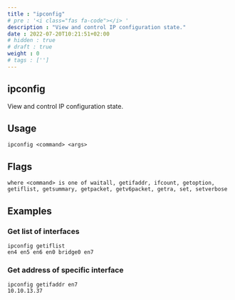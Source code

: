 ```yaml
---
title : "ipconfig"
# pre : '<i class="fas fa-code"></i> '
description : "View and control IP configuration state."
date : 2022-07-20T10:21:51+02:00
# hidden : true
# draft : true
weight : 0
# tags : ['']
---
```


## ipconfig

View and control IP configuration state.

## Usage

```plain
ipconfig <command> <args>
```

## Flags

```plain
where <command> is one of waitall, getifaddr, ifcount, getoption, getiflist, getsummary, getpacket, getv6packet, getra, set, setverbose
```

## Examples

### Get list of interfaces

```plain
ipconfig getiflist                                     
en4 en5 en6 en0 bridge0 en7
```

### Get address of specific interface

```plain
ipconfig getifaddr en7   
10.10.13.37
```
